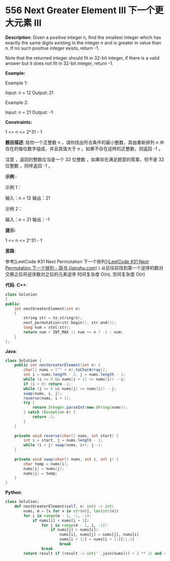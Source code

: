 # 556 Next Greater Element III 下一个更大元素 III

__Description__:
Given a positive integer n, find the smallest integer which has exactly the same digits existing in the integer n and is greater in value than n. If no such positive integer exists, return -1.

Note that the returned integer should fit in 32-bit integer, if there is a valid answer but it does not fit in 32-bit integer, return -1.

__Example:__

Example 1:

Input: n = 12
Output: 21

Example 2:

Input: n = 21
Output: -1

__Constraints:__

1 <= n <= 2^31 - 1

__题目描述__:
给你一个正整数 n ，请你找出符合条件的最小整数，其由重新排列 n 中存在的每位数字组成，并且其值大于 n 。如果不存在这样的正整数，则返回 -1 。

注意 ，返回的整数应当是一个 32 位整数 ，如果存在满足题意的答案，但不是 32 位整数 ，同样返回 -1 。

__示例 :__

示例 1：

输入：n = 12
输出：21

示例 2：

输入：n = 21
输出：-1

__提示:__

1 <= n <= 2^31 - 1

__思路__:

参考[LeetCode #31 Next Permutation 下一个排列]([LeetCode #31 Next Permutation 下一个排列 - 简书 (jianshu.com)](https://www.jianshu.com/p/ad45640f4198)
)
从后往前找到第一个逆序的数对
交换之后将逆序数对之后的元素逆序
时间复杂度 O(n), 空间复杂度 O(n)

__代码__:
__C++__:

```C++
class Solution 
{
public:
    int nextGreaterElement(int n) 
    {
        string str = to_string(n);
        next_permutation(str.begin(), str.end());
        long num = stol(str);
        return num > INT_MAX || num <= n ? -1 : num;
    }
};
```

__Java__:

```Java
class Solution {
    public int nextGreaterElement(int n) {
        char[] nums = ("" + n).toCharArray();
        int i = nums.length - 2, j = nums.length - 1;
        while (i >= 0 && nums[i + 1] <= nums[i]) --i;
        if (i < 0) return -1;
        while (j >= 0 && nums[j] <= nums[i]) --j;
        swap(nums, i, j);
        reverse(nums, i + 1);
        try {
            return Integer.parseInt(new String(nums));
        } catch (Exception e) {
            return -1;
        }
    }
    
    private void reverse(char[] nums, int start) {
        int i = start, j = nums.length - 1;
        while (i < j) swap(nums, i++, j--);
    }
    
    private void swap(char[] nums, int i, int j) {
        char temp = nums[i];
        nums[i] = nums[j];
        nums[j] = temp;
    }
}
```

__Python__:

```Python
class Solution:
    def nextGreaterElement(self, n: int) -> int:
        nums, m = [x for x in str(n)], len(str(n))
        for i in range(m - 2, -1, -1):
            if nums[i] < nums[i + 1]:
                for j in range(m - 1, i, -1):
                    if nums[j] > nums[i]:
                        nums[i], nums[j] = nums[j], nums[i]
                        nums[i + 1:] = nums[i + 1:][::-1]
                        break
                break
        return result if (result := int(''.join(nums))) < 2 ** 31 and result != n else -1
```
